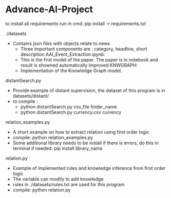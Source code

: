 # Advance-AI-Project
to install all requirements run in cmd:
pip install -r requirements.txt

./datasets 
- Contains json files with objects relate to news
    - Three important components are : category, headline, short description
AAI_Event_Extraction.ipynb:
    - This is the first model of the paper. The paper is in notebook and result is showned automatically
Improved KNWGRAPH:
    - Implementation of the Knowledge Graph model.

distantSearch.py 
- Provide example of distant supervision, the dataset of this program is in datasets/distant/
- to compile :
    - python distantSearch.py csv_file folder_name
    - python distantSearch.py currency.csv currency

relation_examples.py
- A short example on how to extract relation using first order logic
- compile: python relation_examples.py
- Some additional library needs to be install if there is errors, do this in terminal if needed: pip install library_name 

relation.py
- Example of implemented rules and knowledge inference from first order logic
- The variable can modify to add knowledge
- rules in ./datasets/rules.txt are used for this program
- compile: python relation.py
